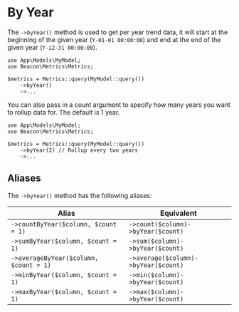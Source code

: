 # By Year

The `->byYear()` method is used to get per year trend data, it will start at the beginning of the
given year (`Y-01-01 00:00:00`) and end at the end of the given year (`Y-12-31 00:00:00`).

```php{5}
use App\Models\MyModel;
use Beacon\Metrics\Metrics;

$metrics = Metrics::query(MyModel::query())
    ->byYear()
    ->...
```

You can also pass in a count argument to specify how many years you want to rollup data for. The default is 1 year.

```php{5}
use App\Models\MyModel;
use Beacon\Metrics\Metrics;

$metrics = Metrics::query(MyModel::query())
    ->byYear(2) // Rollup every two years
    ->...
```

## Aliases

The `->byYear()` method has the following aliases:

| Alias                                  | Equivalent                           |
|----------------------------------------|--------------------------------------|
| `->countByYear($column, $count = 1)`   | `->count($column)->byYear($count)`   |
| `->sumByYear($column, $count = 1)`     | `->sum($column)->byYear($count)`     |
| `->averageByYear($column, $count = 1)` | `->average($column)->byYear($count)` |
| `->minByYear($column, $count = 1)`     | `->min($column)->byYear($count)`     |
| `->maxByYear($column, $count = 1)`     | `->max($column)->byYear($count)`     |
